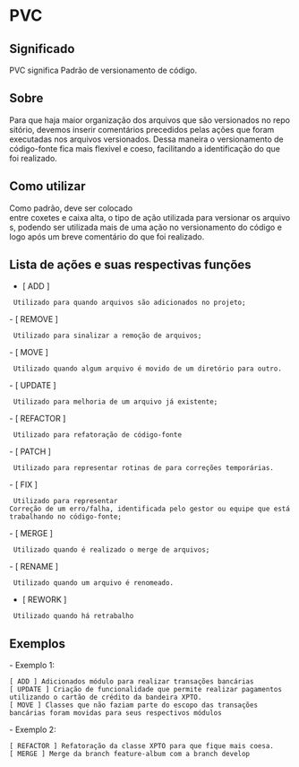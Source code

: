 PVC
===

## Significado

PVC significa Padrão de versionamento de código.

## Sobre
Para que haja maior organização dos arquivos que são versionados no repositório, devemos inserir comentários precedidos pelas ações que foram executadas nos arquivos versionados. Dessa maneira o versionamento de código-fonte fica mais flexivel e coeso, facilitando a identificação do que foi realizado. 

## Como utilizar
Como padrão, deve ser colocado entre coxetes e caixa alta, o tipo de ação utilizada para versionar os arquivos, podendo ser utilizada mais de uma ação no versionamento do código e logo após um breve comentário do que foi realizado. 

## Lista de ações e suas respectivas funções 

- [ ADD ] 
```
 Utilizado para quando arquivos são adicionados no projeto;
```
- [ REMOVE ]
```
 Utilizado para sinalizar a remoção de arquivos;
```
- [ MOVE ]
```
 Utilizado quando algum arquivo é movido de um diretório para outro.
```
- [ UPDATE ]
```
 Utilizado para melhoria de um arquivo já existente;
```
- [ REFACTOR ]
```
 Utilizado para refatoração de código-fonte
```
- [ PATCH ]
```
 Utilizado para representar rotinas de para correções temporárias.
```
- [ FIX ]
```
 Utilizado para representar Correção de um erro/falha, identificada pelo gestor ou equipe que está trabalhando no código-fonte;
```
- [ MERGE ]
```
 Utilizado quando é realizado o merge de arquivos;
```
- [ RENAME ]
```
 Utilizado quando um arquivo é renomeado.
```
- [ REWORK ]
```
 Utilizado quando há retrabalho
```

## Exemplos

- Exemplo 1: 
```
[ ADD ] Adicionados módulo para realizar transações bancárias
[ UPDATE ] Criação de funcionalidade que permite realizar pagamentos utilizando o cartão de crédito da bandeira XPTO.
[ MOVE ] Classes que não faziam parte do escopo das transações bancárias foram movidas para seus respectivos módulos
```
- Exemplo 2: 
```
[ REFACTOR ] Refatoração da classe XPTO para que fique mais coesa.
[ MERGE ] Merge da branch feature-album com a branch develop
```
